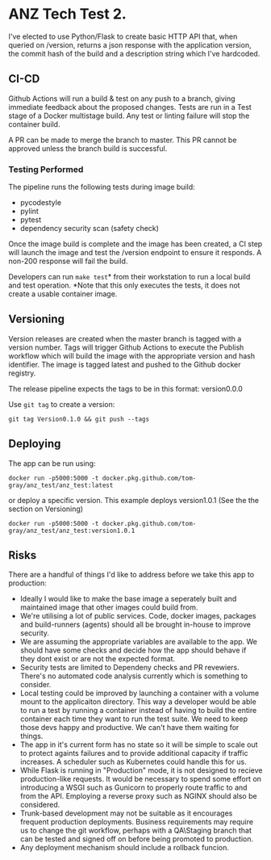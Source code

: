 # ANZ Tech Test 2.

I've elected to use Python/Flask to create basic HTTP API that, when queried on /version, 
returns a json response with  the application version, the commit hash of the build and
a description string which I've hardcoded.

## CI-CD

Github Actions will run a build & test on any push to a branch, giving immediate feedback about the 
proposed changes. 
Tests are run in a Test stage of a Docker multistage build. Any test or linting failure will stop the 
container build.

A PR can be made to merge the branch to master. This PR cannot be approved unless the branch build is
successful. 

### Testing Performed

The pipeline runs the following tests during image build:
- pycodestyle
- pylint
- pytest
- dependency security scan (safety check)

Once the image build is complete and the image has been created, a CI step will launch the image and 
test the /version endpoint to ensure it responds. A non-200 response will fail the build. 


Developers can run `make test`* from their workstation to run a local build and test operation. 
*Note that this only executes the tests, it does not create a usable container image. 

## Versioning

Version releases are created when the master branch is tagged with a version number. Tags will trigger
Github Actions to execute the Publish workflow which will build the image with the appropriate version 
and hash identifier. The image is tagged latest and pushed to the Github docker registry.

The release pipeline expects the tags to be in this format: version0.0.0

Use `git tag` to create a version:

`git tag Version0.1.0 && git push --tags`

## Deploying

The app can be run using:

`docker run -p5000:5000 -t docker.pkg.github.com/tom-gray/anz_test/anz_test:latest`

or deploy a specific version. This example deploys version1.0.1 (See the the section on Versioning)

`docker run -p5000:5000 -t docker.pkg.github.com/tom-gray/anz_test/anz_test:version1.0.1`


## Risks 
There are a handful of things I'd like to address before we take this app to production:


- Ideally I would like to make the base image a seperately built and maintained image that other images could build from.
- We're utilising a lot of public services. Code, docker images, packages and build-runners (agents) should all be brought in-house to improve security. 
- We are assuming the appropriate variables are available to the app. We should have some checks and decide how the app should behave if they dont exist or are not the expected format.
- Security tests are limited to Dependeny checks and PR revewiers. There's no automated code analysis currently which is something to consider. 
- Local testing could be improved by launching a container with a volume mount to the applicaiton directory. This way a developer would be able to run a test by running a container instead of having to build the entire container each time they want to run the test suite. We need to keep those devs happy and productive. We can't have them waiting for things.
- The app in it's current form has no state so it will be simple to scale out to protect againts failures and to provide additional capacity if traffic increases. A scheduler such as Kubernetes could handle this for us.
- While Flask is running in "Production" mode, it is not designed to recieve production-like requests. It would be necessary to spend some effort on introducing a WSGI such as Gunicorn to properly route traffic to and from the API. Employing a reverse proxy such as NGINX should also be considered.
- Trunk-based development may not be suitable as it encourages frequent production deployments. Business requirements may require us to change the git workflow, perhaps with a QA\Staging branch that can be tested and signed off on before being promoted to production. 
- Any deployment mechanism should include a rollback funcion. 

